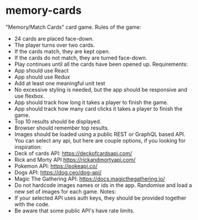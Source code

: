 # memory-cards

"Memory/Match Cards" card game.
Rules of the game:
- 24 cards are placed face-down.
- The player turns over two cards.
- If the cards match, they are kept open.
- If the cards do not match, they are turned face-down.
- Play continues until all the cards have been opened up.
Requirements:
- App should use React
- App should use Redux
- Add at least one meaningful unit test
- No excessive styling is needed, but the app should be responsive and use flexbox.
- App should track how long it takes a player to finish the game.
- App should track how many card clicks it takes a player to finish the game.
- Top 10 results should be displayed.
- Browser should remember top results.
- Images should be loaded using a public REST or GraphQL based API. You can select any api, but here are couple options, if you looking for inspiration:
- Deck of cards API: https://deckofcardsapi.com/
- Rick and Morty API https://rickandmortyapi.com/
- Pokemon API: https://pokeapi.co/
- Dogs API: https://dog.ceo/dog-api/
- Magic The Gathering API: https://docs.magicthegathering.io/
- Do not hardcode images names or ids in the app. Randomise and load a new set of images for each game.
Notes:
- If your selected API uses auth keys, they should be provided together with the code.
- Be aware that some public API's have rate limits.
